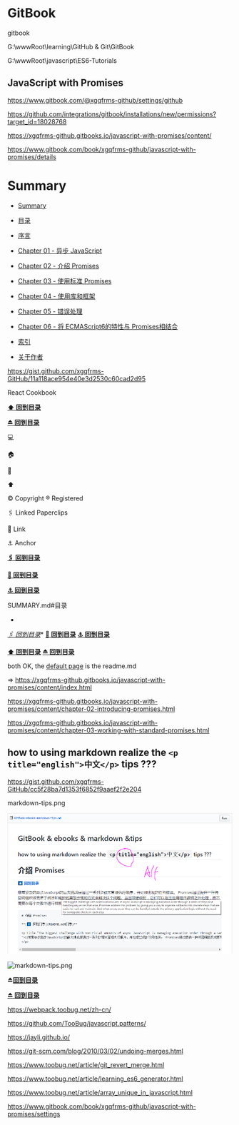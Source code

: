 # GitBook


gitbook

G:\wwwRoot\learning\GitHub & Git\GitBook


G:\wwwRoot\javascript\ES6-Tutorials






## JavaScript with Promises

https://www.gitbook.com/@xgqfrms-github/settings/github

https://github.com/integrations/gitbook/installations/new/permissions?target_id=18028768




https://xgqfrms-github.gitbooks.io/javascript-with-promises/content/

https://www.gitbook.com/book/xgqfrms-github/javascript-with-promises/details



# Summary

* [Summary](SUMMARY.md)

* [目录](README.md)
* [序言](chapter-00-preface.md)
* [Chapter 01 - 异步 JavaScript](chapter-01-asynchronous-javascript.md)
* [Chapter 02 - 介绍 Promises](chapter-02-introducing-promises.md)
* [Chapter 03 - 使用标准 Promises](chapter-03-working-with-standard-promises.md)
* [Chapter 04 - 使用库和框架](chapter-04-using-libraries-and-frameworks.md)
* [Chapter 05 - 错误处理](chapter-05-error-handling.md)
* [Chapter 06 - 将 ECMAScript6的特性与 Promises相结合](chapter-06-combining-ecmascript-6-features-with-promises.md)
* [索引](chapter-07-index.md)
* [关于作者](chapter-08-about-the-author.md)












https://gist.github.com/xgqfrms-GitHub/11a118ace954e40e3d2530c60cad2d95


React Cookbook



**[⬆️ 回到目录](#目录)**


**[⏏️ 回到目录](#目录)**

💻

🏠

🏡

⬆️

©️ Copyright
®️ Registered


🖇️ Linked Paperclips


🔗 Link


⚓ Anchor

**[🖇️ 回到目录](SUMMARY.md)**

**[🔗 回到目录](SUMMARY.md)**

**[⚓ 回到目录](SUMMARY.md)**


SUMMARY.md#目录


*
*[🖇️ 回到目录](README.md)**
**[🔗 回到目录](README.md)**
**[⚓ 回到目录](README.md)**

**[⬆️ 回到目录](README.md#目录)**
**[⏏️ 回到目录](README.md#目录)**



both OK, the [default page](https://xgqfrms-github.gitbooks.io/javascript-with-promises/content/) is the readme.md

=> https://xgqfrms-github.gitbooks.io/javascript-with-promises/content/index.html




https://xgqfrms-github.gitbooks.io/javascript-with-promises/content/chapter-02-introducing-promises.html

https://xgqfrms-github.gitbooks.io/javascript-with-promises/content/chapter-03-working-with-standard-promises.html





## how to using markdown realize the `<p title="english">中文</p>` tips ???


https://gist.github.com/xgqfrms-GitHub/cc5f28ba7d1353f6852f9aaef2f2e204


markdown-tips.png




![markdown-tips.png](markdown-tips.png)


![markdown-tips.png](/assets/markdown-tips.png)







**⏏️[回到目录](README.md#目录)**

**[⏏️ 回到目录](README.md#目录)**









https://webpack.toobug.net/zh-cn/


https://github.com/TooBug/javascript.patterns/

https://jayli.github.io/



https://git-scm.com/blog/2010/03/02/undoing-merges.html

https://www.toobug.net/article/git_revert_merge.html

https://www.toobug.net/article/learning_es6_generator.html

https://www.toobug.net/article/array_unique_in_javascript.html



https://www.gitbook.com/book/xgqfrms-github/javascript-with-promises/settings












